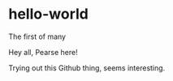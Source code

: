# hello-world
The first of many

Hey all, Pearse here! 

Trying out this Github thing, seems interesting.
